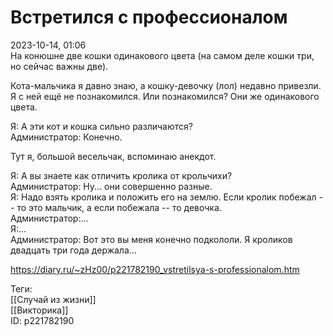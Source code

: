 Встретился с профессионалом
============================

   
 2023-10-14, 01:06   
  На конюшне две кошки одинакового цвета (на самом деле кошки три, но сейчас важны две).   
   
 Кота-мальчика я давно знаю, а кошку-девочку (лол) недавно привезли. Я с ней ещё не познакомился. Или познакомился? Они же одинакового цвета.   
   
 Я: А эти кот и кошка сильно различаются?   
 Администратор: Конечно.   
   
 Тут я, большой весельчак, вспоминаю анекдот.   
   
 Я: А вы знаете как отличить кролика от крольчихи?   
 Администратор: Ну... они совершенно разные.   
 Я: Надо взять кролика и положить его на землю. Если кролик побежал -- то это мальчик, а если побежала -- то девочка.   
 Администратор:...   
 Я:...   
 Администратор: Вот это вы меня конечно подкололи. Я кроликов двадцать три года держала...   
    
 <https://diary.ru/~zHz00/p221782190_vstretilsya-s-professionalom.htm>   
   
 Теги:   
 [[Случай из жизни]]   
 [[Викторика]]   
 ID: p221782190